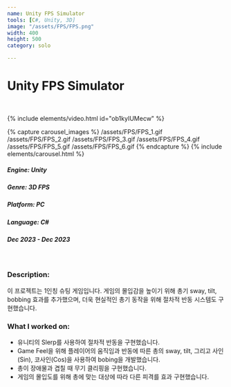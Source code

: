 ```yaml
---
name: Unity FPS Simulator
tools: [C#, Unity, 3D]
image: "/assets/FPS/FPS.png"
width: 400
height: 500
category: solo

---
```

# Unity FPS Simulator
<br>

{% include elements/video.html id="ob1kyIUMecw" %}

{% capture carousel_images %}
/assets/FPS/FPS_1.gif
/assets/FPS/FPS_2.gif
/assets/FPS/FPS_3.gif
/assets/FPS/FPS_4.gif
/assets/FPS/FPS_5.gif
/assets/FPS/FPS_6.gif
{% endcapture %}
{% include elements/carousel.html %}

##### Engine: Unity
##### Genre: 3D FPS
##### Platform: PC
##### Language: C# 
##### Dec 2023 - Dec 2023

<br/>

### Description:
이 프로젝트는 1인칭 슈팅 게임입니다. 게임의 몰입감을 높이기 위해 총기 sway, tilt, bobbing 효과를 추가했으며, 더욱 현실적인 총기 동작을 위해 절차적 반동 시스템도 구현했습니다.

### What I worked on:
- 유니티의 Slerp를 사용하여 절차적 반동을 구현했습니다.
- Game Feel을 위해 플레이어의 움직임과 반동에 따른 총의 sway, tilt, 그리고 사인(Sin), 코사인(Cos)을 사용하여 bobing을 개발했습니다.
- 총이 장애물과 겹칠 때 무기 클리핑을 구현했습니다.
- 게임의 몰입도를 위해 총에 맞는 대상에 따라 다른 피격를 효과 구현했습니다.
